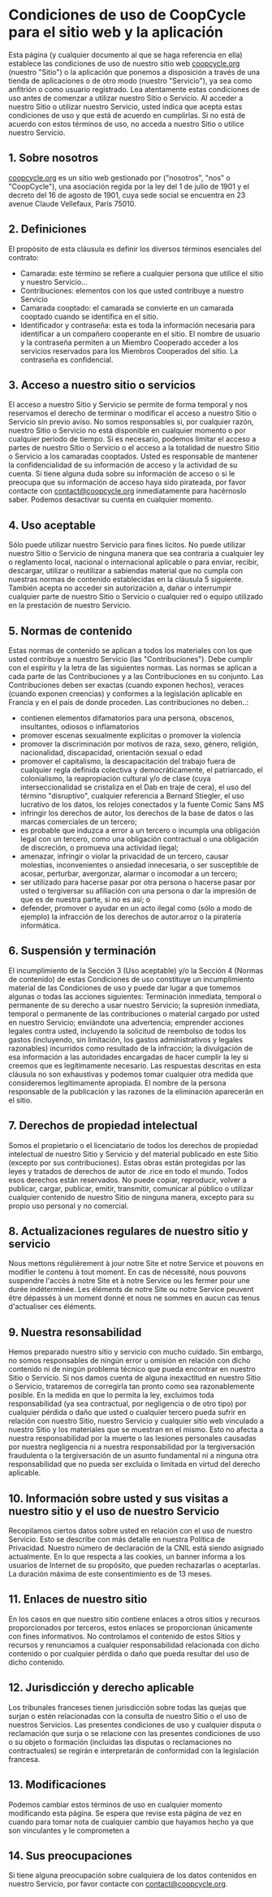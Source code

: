# Condiciones de uso de CoopCycle para el sitio web y la aplicación

Esta página (y cualquier documento al que se haga referencia en ella) establece las condiciones de uso de nuestro sitio web [coopcycle.org](https://coopcycle.org) (nuestro "Sitio") o la aplicación que ponemos a disposición a través de una tienda de aplicaciones o de otro modo (nuestro "Servicio"), ya sea como anfitrión o como usuario registrado. Lea atentamente estas condiciones de uso antes de comenzar a utilizar nuestro Sitio o Servicio. Al acceder a nuestro Sitio o utilizar nuestro Servicio, usted indica que acepta estas condiciones de uso y que está de acuerdo en cumplirlas. Si no está de acuerdo con estos términos de uso, no acceda a nuestro Sitio o utilice nuestro Servicio.

## 1. Sobre nosotros

[coopcycle.org](https://coopcycle.org) es un sitio web gestionado por ("nosotros", "nos" o "CoopCycle"), una asociación regida por la ley del 1 de julio de 1901 y el decreto del 16 de agosto de 1901, cuya sede social se encuentra en 23 avenue Claude Vellefaux, París 75010.

## 2. Definiciones

El propósito de esta cláusula es definir los diversos términos esenciales del contrato:

- Camarada: este término se refiere a cualquier persona que utilice el sitio y nuestro Servicio...
- Contribuciones: elementos con los que usted contribuye a nuestro Servicio
- Camarada cooptado: el camarada se convierte en un camarada cooptado cuando se identifica en el sitio.
- Identificador y contraseña: esta es toda la información necesaria para identificar a un compañero cooperante en el sitio. El nombre de usuario y la contraseña permiten a un Miembro Cooperado acceder a los servicios reservados para los Miembros Cooperados del sitio. La contraseña es confidencial.

## 3. Acceso a nuestro sitio o servicios

El acceso a nuestro Sitio y Servicio se permite de forma temporal y nos reservamos el derecho de terminar o modificar el acceso a nuestro Sitio o Servicio sin previo aviso. No somos responsables si, por cualquier razón, nuestro Sitio o Servicio no está disponible en cualquier momento o por cualquier período de tiempo. Si es necesario, podemos limitar el acceso a partes de nuestro Sitio o Servicio o el acceso a la totalidad de nuestro Sitio o Servicio a los camaradas cooptados. Usted es responsable de mantener la confidencialidad de su información de acceso y la actividad de su cuenta. Si tiene alguna duda sobre su información de acceso o si le preocupa que su información de acceso haya sido pirateada, por favor contacte con [contact@coopcycle.org](mailto:contact@coopcycle.org) inmediatamente para hacérnoslo saber. Podemos desactivar su cuenta en cualquier momento.

## 4. Uso aceptable

Sólo puede utilizar nuestro Servicio para fines lícitos. No puede utilizar nuestro Sitio o Servicio de ninguna manera que sea contraria a cualquier ley o reglamento local, nacional o internacional aplicable o para enviar, recibir, descargar, utilizar o reutilizar a sabiendas material que no cumpla con nuestras normas de contenido establecidas en la cláusula 5 siguiente. También acepta no acceder sin autorización a, dañar o interrumpir cualquier parte de nuestro Sitio o Servicio o cualquier red o equipo utilizado en la prestación de nuestro Servicio.

## 5. Normas de contenido

Estas normas de contenido se aplican a todos los materiales con los que usted contribuye a nuestro Servicio (las "Contribuciones"). Debe cumplir con el espíritu y la letra de las siguientes normas. Las normas se aplican a cada parte de las Contribuciones y a las Contribuciones en su conjunto. Las Contribuciones deben ser exactas (cuando exponen hechos), veraces (cuando exponen creencias) y conformes a la legislación aplicable en Francia y en el país de donde proceden. Las contribuciones no deben..:

- contienen elementos difamatorios para una persona, obscenos, insultantes, odiosos o inflamatorios
- promover escenas sexualmente explícitas o promover la violencia
- promover la discriminación por motivos de raza, sexo, género, religión, nacionalidad, discapacidad, orientación sexual o edad
- promover el capitalismo, la descapacitación del trabajo fuera de cualquier regla definida colectiva y democráticamente, el patriarcado, el colonialismo, la reapropiación cultural y/o de clase (cuya interseccionalidad se cristaliza en el Dab en traje de cera), el uso del término "disruptivo", cualquier referencia a Bernard Stiegler, el uso lucrativo de los datos, los relojes conectados y la fuente Comic Sans MS
- infringir los derechos de autor, los derechos de la base de datos o las marcas comerciales de un tercero;
- es probable que induzca a error a un tercero o incumpla una obligación legal con un tercero, como una obligación contractual o una obligación de discreción, o promueva una actividad ilegal;
- amenazar, infringir o violar la privacidad de un tercero, causar molestias, inconvenientes o ansiedad innecesaria, o ser susceptible de acosar, perturbar, avergonzar, alarmar o incomodar a un tercero;
- ser utilizado para hacerse pasar por otra persona o hacerse pasar por usted o tergiversar su afiliación con una persona o dar la impresión de que es de nuestra parte, si no es así; o
- defender, promover o ayudar en un acto ilegal como (sólo a modo de ejemplo) la infracción de los derechos de autor.arroz o la piratería informática.

## 6. Suspensión y terminación

El incumplimiento de la Sección 3 (Uso aceptable) y/o la Sección 4 (Normas de contenido) de estas Condiciones de uso constituye un incumplimiento material de las Condiciones de uso y puede dar lugar a que tomemos algunas o todas las acciones siguientes:
Terminación inmediata, temporal o permanente de su derecho a usar nuestro Servicio;
la supresión inmediata, temporal o permanente de las contribuciones o material cargado por usted en nuestro Servicio;
enviándote una advertencia;
emprender acciones legales contra usted, incluyendo la solicitud de reembolso de todos los gastos (incluyendo, sin limitación, los gastos administrativos y legales razonables) incurridos como resultado de la infracción;
la divulgación de esa información a las autoridades encargadas de hacer cumplir la ley si creemos que es legítimamente necesario.
Las respuestas descritas en esta cláusula no son exhaustivas y podemos tomar cualquier otra medida que consideremos legítimamente apropiada. El nombre de la persona responsable de la publicación y las razones de la eliminación aparecerán en el sitio.

## 7. Derechos de propiedad intelectual

Somos el propietario o el licenciatario de todos los derechos de propiedad intelectual de nuestro Sitio y Servicio y del material publicado en este Sitio (excepto por sus contribuciones). Estas obras están protegidas por las leyes y tratados de derechos de autor de .rice en todo el mundo. Todos esos derechos están reservados. No puede copiar, reproducir, volver a publicar, cargar, publicar, emitir, transmitir, comunicar al público o utilizar cualquier contenido de nuestro Sitio de ninguna manera, excepto para su propio uso personal y no comercial.

## 8. Actualizaciones regulares de nuestro sitio y servicio

Nous mettons régulièrement à jour notre Site et notre Service et pouvons en modifier le contenu à tout moment. En cas de nécessité, nous pouvons suspendre l'accès à notre Site et à notre Service ou les fermer pour une durée indéterminée. Les éléments de notre Site ou notre Service peuvent être dépassés à un moment donné et nous ne sommes en aucun cas tenus d'actualiser ces éléments.

## 9. Nuestra resonsabilidad

Hemos preparado nuestro sitio y servicio con mucho cuidado. Sin embargo, no somos responsables de ningún error u omisión en relación con dicho contenido ni de ningún problema técnico que pueda encontrar en nuestro Sitio o Servicio. Si nos damos cuenta de alguna inexactitud en nuestro Sitio o Servicio, trataremos de corregirla tan pronto como sea razonablemente posible. En la medida en que lo permita la ley, excluimos toda responsabilidad (ya sea contractual, por negligencia o de otro tipo) por cualquier pérdida o daño que usted o cualquier tercero pueda sufrir en relación con nuestro Sitio, nuestro Servicio y cualquier sitio web vinculado a nuestro Sitio y los materiales que se muestran en el mismo. Esto no afecta a nuestra responsabilidad por la muerte o las lesiones personales causadas por nuestra negligencia ni a nuestra responsabilidad por la tergiversación fraudulenta o la tergiversación de un asunto fundamental ni a ninguna otra responsabilidad que no pueda ser excluida o limitada en virtud del derecho aplicable.

## 10. Información sobre usted y sus visitas a nuestro sitio y el uso de nuestro Servicio

Recopilamos ciertos datos sobre usted en relación con el uso de nuestro Servicio. Esto se describe con más detalle en nuestra Política de Privacidad.
Nuestro número de declaración de la CNIL está siendo asignado actualmente.
En lo que respecta a las cookies, un banner informa a los usuarios de Internet de su propósito, que pueden rechazarlas o aceptarlas. La duración máxima de este consentimiento es de 13 meses.

## 11. Enlaces de nuestro sitio

En los casos en que nuestro sitio contiene enlaces a otros sitios y recursos proporcionados por terceros, estos enlaces se proporcionan únicamente con fines informativos. No controlamos el contenido de estos Sitios y recursos y renunciamos a cualquier responsabilidad relacionada con dicho contenido o por cualquier pérdida o daño que pueda resultar del uso de dicho contenido.

## 12. Jurisdicción y derecho aplicable

Los tribunales franceses tienen jurisdicción sobre todas las quejas que surjan o estén relacionadas con la consulta de nuestro Sitio o el uso de nuestros Servicios. Las presentes condiciones de uso y cualquier disputa o reclamación que surja o se relacione con las presentes condiciones de uso o su objeto o formación (incluidas las disputas o reclamaciones no contractuales) se regirán e interpretarán de conformidad con la legislación francesa.

## 13. Modificaciones

Podemos cambiar estos términos de uso en cualquier momento modificando esta página. Se espera que revise esta página de vez en cuando para tomar nota de cualquier cambio que hayamos hecho ya que son vinculantes y le comprometen a

## 14. Sus preocupaciones

Si tiene alguna preocupación sobre cualquiera de los datos contenidos en nuestro Servicio, por favor contacte con [contact@coopcycle.org](mailto:contact@coopcycle.org).
